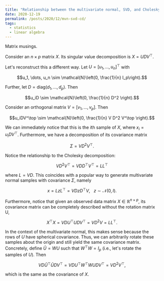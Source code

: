 ```yaml
---
title: "Relationship between the multivariate normal, SVD, and Cholesky decomposition"
date: 2020-12-19
permalink: /posts/2020/12/mvn-svd-cd/
tags:
  - statistics
  - linear algebra
---
```


Matrix musings.

Consider an $n\times p$ matrix $X$. Its singular value decomposition is $X = UDV^\top$.

Let's reconstruct this a different way. Let $U = [u_1, \dots, u_n]^\top$ with 

$$u_1, \dots, u_n \sim \mathcal{N}\left(0, \frac{1}{n} I_p\right).$$

Further, let $D = \text{diag}(d_1, \dots, d_p)$. Then

$$u_iD \sim \mathcal{N}\left(0, \frac{1}{n} D^2 \right).$$

Consider an orthogonal matrix $V = [v_1, \dots, v_p]$. Then

$$u_iDV^\top \sim \mathcal{N}\left(0, \frac{1}{n} V D^2 V^\top \right).$$

We can immediately notice that this is the $i$th sample of $X$, where $x_i = u_iDV^\top$. Furthermore, we have a decomposition of its covariance matrix

$$\Sigma =  V D^2 V^\top.$$

Notice the relationship to the Cholesky decomposition:

$$V D^2 V^\top = V D D^\top V^\top = LL^\top$$

where $L = VD$. This coincides with a popular way to generate multivariate normal samples with covariance $\Sigma$, namely

$$x = LzL^\top=VDzD^\top V, ~~~ z\sim \mathcal{N}(0, I).$$

Furthermore, notice that given an observed data matrix $X \in \mathbb{R}^{n \times p}$, its covariance matrix can be completely described without the rotation matrix U,

$$X^\top X = VDU^\top UDV^\top = VD^2V = LL^\top.$$

In the context of the multivariate normal, this makes sense because the rows of $U$ have spherical covariance. Thus, we can arbitrarily rotate these samples about the origin and still yield the same covariance matrix. Concretely, define $\widetilde{U} = WU$ such that $W^\top W = I_p$ (i.e., let's rotate the samples of $U$). Then

$$VD\widetilde{U}^\top \widetilde{U}DV^\top = VDU^\top W^\top WUDV^\top = VD^2V^\top,$$

which is the same as the covariance of $X$.
